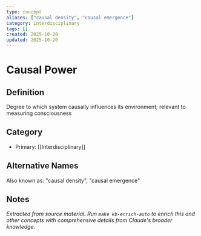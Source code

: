 ```yaml
---
type: concept
aliases: ["causal density", "causal emergence"]
category: interdisciplinary
tags: []
created: 2025-10-20
updated: 2025-10-20
---
```


# Causal Power

## Definition

Degree to which system causally influences its environment; relevant to measuring consciousness

## Category

- Primary: [[Interdisciplinary]]

## Alternative Names

Also known as: "causal density", "causal emergence"

## Notes

*Extracted from source material. Run `make kb-enrich-auto` to enrich this and other concepts with comprehensive details from Claude's broader knowledge.*

